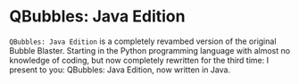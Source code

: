 # QBubbles: Java Edition

`QBubbles: Java Edition` is a completely revambed version of the original Bubble Blaster. Starting in the Python
programming language with almost no knowledge of coding, but now completely rewritten for the third time: I present to
you: QBubbles: Java Edition, now written in Java.
